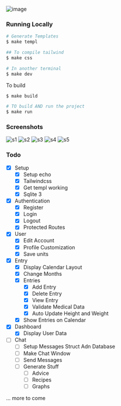![image](https://github.com/user-attachments/assets/00e7895f-c0e4-4c13-9e0e-9ae890fac9cd)

### Running Locally

```bash
# Generate Templates
$ make templ

## To compile tailwind
$ make css

# In another terminal
$ make dev
```

To build

```bash
$ make build

# TO build AND run the project
$ make run
```


### Screenshots

![s1](https://i.imgur.com/DUTp4qs.png)
![s2](https://i.imgur.com/k5vYIF4.png)
![s3](https://i.imgur.com/X7SiCC5.png)
![s4](https://i.imgur.com/4mlzUDx.png)
![s5](https://i.imgur.com/CSeR8Av.png)

### Todo
- [x] Setup
  - [x] Setup echo
  - [x] Tailwindcss
  - [x] Get templ working
  - [x] Sqlite 3
- [x] Authentication
  - [x] Register
  - [x] Login
  - [x] Logout
  - [x] Protected Routes
- [x] User
  - [x] Edit Account
  - [x] Profile Customization
  - [x] Save units
- [x] Entry
  - [x] Display Calendar Layout
  - [x] Change Months
  - [x] Entries
    - [x] Add Entry
    - [x] Delete Entry
    - [x] View Entry
    - [x] Validate Medical Data
    - [x] Auto Update Height and Weight
  - [x] Show Entries on Calendar
- [x] Dashboard
  - [x] Display User Data
- [ ] Chat 
  - [ ] Setup Messages Struct Adn Database
  - [ ] Make Chat Window 
  - [ ] Send Messages 
  - [ ] Generate Stuff
    - [ ] Advice 
    - [ ] Recipes 
    - [ ] Graphs 
    
... more to come
